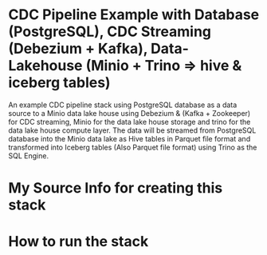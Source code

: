 # CDC Pipeline Example with Database (PostgreSQL), CDC Streaming (Debezium + Kafka), Data-Lakehouse (Minio + Trino => hive & iceberg tables)  

An example CDC pipeline stack using PostgreSQL database as a data source to a Minio data lake house using Debezium & (Kafka + Zookeeper)  for CDC streaming, Minio for the data lake house storage and trino for the data lake house compute layer. The data will be streamed from PostgreSQL database into the Minio data lake as Hive tables in Parquet file format and  transformed into Iceberg tables (Also Parquet file format) using Trino as the SQL Engine.

# My Source Info for creating this stack

# How to run the stack
